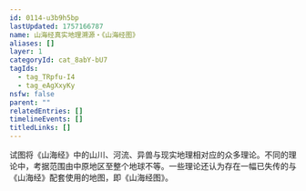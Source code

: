 ```yaml
---
id: 0114-u3b9h5bp
lastUpdated: 1757166787
name: 山海经真实地理溯源・《山海经图》
aliases: []
layer: 1
categoryId: cat_8abY-bU7
tagIds:
  - tag_TRpfu-I4
  - tag_eAgXxyKy
nsfw: false
parent: ""
relatedEntries: []
timelineEvents: []
titledLinks: []
---
```


试图将《山海经》中的山川、河流、异兽与现实地理相对应的众多理论。不同的理论中，考据范围由中原地区至整个地球不等。一些理论还认为存在一幅已失传的与《山海经》配套使用的地图，即《山海经图》。